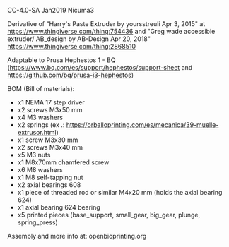 CC-4.0-SA
Jan2019 Nicuma3


Derivative of "Harry's Paste Extruder by yoursstreuli Apr 3, 2015" at https://www.thingiverse.com/thing:754436 and "Greg wade accessible extruder/ AB_design by AB-Design Apr 20, 2018" https://www.thingiverse.com/thing:2868510

Adaptable to Prusa Hephestos 1 - BQ (https://www.bq.com/es/support/hephestos/support-sheet and https://github.com/bq/prusa-i3-hephestos)



BOM (Bill of materials):

  - x1 NEMA 17 step driver
  - x2 screws M3x50 mm
  - x4 M3 washers
  - x2 springs (ex .: https://orballoprinting.com/es/mecanica/39-muelle-extrusor.html)
  - x1 screw M3x30 mm
  - x2 screws M3x40 mm
  - x5 M3 nuts
  - x1 M8x70mm chamfered screw
  - x6 M8 washers
  - x1 M8 self-tapping nut
  - x2 axial bearings 608
  - x1 piece of threaded rod or similar M4x20 mm (holds the axial bearing 624)
  - x1 axial bearing 624 bearing
  - x5 printed pieces (base_support, small_gear, big_gear, plunge, spring_press)

Assembly and more info at: openbioprinting.org
